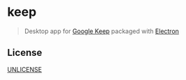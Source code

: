 # keep

> Desktop app for [Google Keep][google-keep] packaged with [Electron][electron]

## License

[UNLICENSE][unlicense]

[google-keep]: https://keep.google.com
[electron]: http://electron.atom.io
[unlicense]: http://unlicense.org